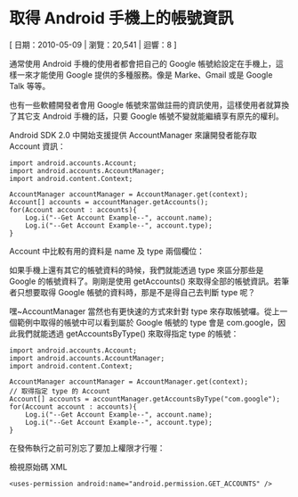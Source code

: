 取得 Android 手機上的帳號資訊
===========================

[ 日期：2010-05-09 | 瀏覽：20,541 | 迴響：8 ]

通常使用 Android 手機的使用者都會把自己的 Google 帳號給設定在手機上，這樣一來才能使用 Google 提供的多種服務。像是 Marke、Gmail 或是 Google Talk 等等。

也有一些軟體開發者會用 Google 帳號來當做註冊的資訊使用，這樣使用者就算換了其它支 Android 手機的話，只要 Google 帳號不變就能繼續享有原先的權利。

Android SDK 2.0 中開始支援提供 AccountManager 來讓開發者能存取 Account 資訊：

    import android.accounts.Account;
    import android.accounts.AccountManager;
    import android.content.Context;

    AccountManager accountManager = AccountManager.get(context);
    Account[] accounts = accountManager.getAccounts();
    for(Account account : accounts){
        Log.i("--Get Account Example--", account.name);
        Log.i("--Get Account Example--", account.type);
    }

Account 中比較有用的資料是 name 及 type 兩個欄位：

如果手機上還有其它的帳號資料的時候，我們就能透過 type 來區分那些是 Google 的帳號資料了。剛剛是使用 getAccounts() 來取得全部的帳號資訊。若筆者只想要取得 Google 帳號的資料時，那是不是得自己去判斷 type 呢？

嘿~AccountManager 當然也有更快速的方式來針對 type 來存取帳號囉。從上一個範例中取得的帳號中可以看到屬於 Google 帳號的 type 會是 com.google，因此我們就能透過 getAccountsByType() 來取得指定 type 的帳號：

    import android.accounts.Account;
    import android.accounts.AccountManager;
    import android.content.Context;

    AccountManager accountManager = AccountManager.get(context);
    // 取得指定 type 的 Account
    Account[] accounts = accountManager.getAccountsByType("com.google");
    for(Account account : accounts){
        Log.i("--Get Account Example--", account.name);
        Log.i("--Get Account Example--", account.type);
    }

在發佈執行之前可別忘了要加上權限才行喔：

檢視原始碼 XML

    <uses-permission android:name="android.permission.GET_ACCOUNTS" />

